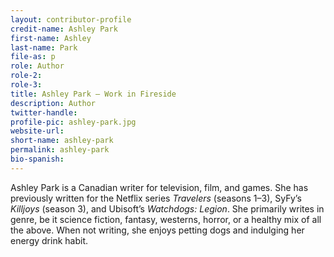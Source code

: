 ```yaml
---
layout: contributor-profile
credit-name: Ashley Park
first-name: Ashley
last-name: Park
file-as: p
role: Author
role-2:
role-3:
title: Ashley Park — Work in Fireside
description: Author
twitter-handle:
profile-pic: ashley-park.jpg
website-url:
short-name: ashley-park
permalink: ashley-park
bio-spanish:
---
```


Ashley Park is a Canadian writer for television, film, and games. She has previously written for the Netflix series _Travelers_ (seasons 1–3), SyFy’s _Killjoys_ (season 3), and Ubisoft’s _Watchdogs: Legion_. She primarily writes in genre, be it science fiction, fantasy, westerns, horror, or a healthy mix of all the above. When not writing, she enjoys petting dogs and indulging her energy drink habit.
